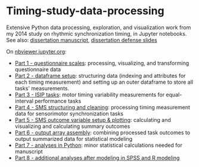 # Timing-study-data-processing
Extensive Python data processing, exploration, and visualization work from my 2014 study on rhythmic synchronization timing, in Jupyter notebooks. See also: [dissertation manuscript](http://www.jenkinsc.com/documents/jenkins-dissertation.pdf), [dissertation defense slides](http://www.jenkinsc.com/documents/jenkins-diss-ppt.pdf)

On [nbviewer.jupyter.org](http://nbviewer.jupyter.org/github/coej/Timing-study-data-processing/):

* [Part 1 - questionnaire scales](http://nbviewer.jupyter.org/github/coej/Timing-study-data-processing/blob/master/Part%201%20-%20questionnaire%20scales%20-%202014-11.ipynb): processing, visualizing, and transforming questionnaire data
* [Part 2 - dataframe setup](http://nbviewer.jupyter.org/github/coej/Timing-study-data-processing/blob/master/Part%202%20-%20database%20construction%20-%202014-11.ipynb): structuring data (indexing and attributes for each timing measurement) and setting up an outer dataframe to store all tasks' measurements.
* [Part 3 - ISIP tasks](http://nbviewer.jupyter.org/github/coej/Timing-study-data-processing/blob/master/Part%203%20-%20ISIP%20tasks%20-%202014-11.ipynb): motor timing variability measurements for equal-interval performance tasks  
* [Part 4 - SMS structuring and cleaning](http://nbviewer.jupyter.org/github/coej/Timing-study-data-processing/blob/master/Part%204%20-%20SMS%20structuring%20and%20cleaning%20-%202014-11.ipynb): processing timing measurement data for sensorimotor synchronization tasks  
* [Part 5 - SMS outcome variable setup & plotting](http://nbviewer.jupyter.org/github/coej/Timing-study-data-processing/blob/master/Part%205%20-%20SMS%20outcome%20variable%20setup%20%26%20plotting%20-%202014-11.ipynb): calculating and visualizing and calculating summary outcomes  
* [Part 6 - output array assembly](http://nbviewer.jupyter.org/github/coej/Timing-study-data-processing/blob/master/Part%206%20-%20output%20array%20assembly%20-%202014-11.ipynb): combining processed task outcomes to output summarized data for statistical modeling  
* [Part 7 - analyses in Python](http://nbviewer.jupyter.org/github/coej/Timing-study-data-processing/blob/master/Part%207%20-%20analyses%20in%20python%20-%202014-11.ipynb): minor statistical calculations needed for manuscript    
* [Part 8 - additional analyses after modeling in SPSS and R modeling](http://nbviewer.jupyter.org/github/coej/Timing-study-data-processing/blob/master/Part%208%20-%20additional%20analyses%20after%20SPSS-R%20modeling%20-%202014-11.ipynb)
